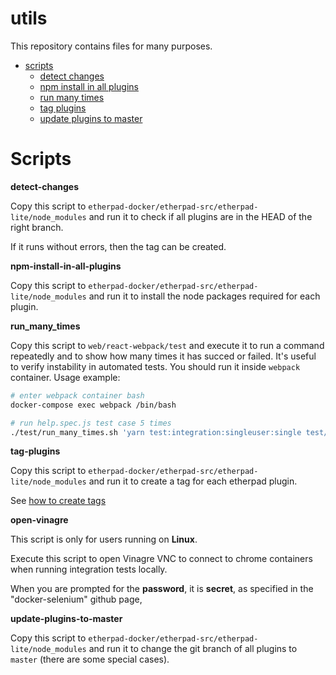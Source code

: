 # utils
This repository contains files for many purposes.

- [scripts](#scripts)
  - [detect changes](#detect_changes)
  - [npm install in all plugins](#npm_install_in_all_plugins)
  - [run many times](#run_many_times)
  - [tag plugins](#tag_plugins)
  - [update plugins to master](#update_plugins_to_master)

# <a name="scripts"></a>Scripts

**<a name="detect_changes"></a>detect-changes**

Copy this script to `etherpad-docker/etherpad-src/etherpad-lite/node_modules` and run it to check if all plugins are in the HEAD of the right branch.

If it runs without errors, then the tag can be created.

**<a name="npm_install_in_all_plugins"></a>npm-install-in-all-plugins**

Copy this script to `etherpad-docker/etherpad-src/etherpad-lite/node_modules` and run it to install the node packages required for each plugin.

**<a name="run_many_times"></a>run_many_times**

Copy this script to `web/react-webpack/test` and execute it to run a command repeatedly and to show how many times it has succed or failed.  It's useful to verify instability in automated tests. You should run it inside `webpack` container. Usage example:
```bash
# enter webpack container bash
docker-compose exec webpack /bin/bash

# run help.spec.js test case 5 times
./test/run_many_times.sh 'yarn test:integration:singleuser:single test/integration/home/help.spec.js' 5
```

**<a name="tag_plugins"></a>tag-plugins**

Copy this script to `etherpad-docker/etherpad-src/etherpad-lite/node_modules` and run it to create a tag for each etherpad plugin.

See [how to create tags](https://github.com/storytouch/web/wiki/%5BHow-To%5D-Create-tag-for-a-new-release)

**<a name="open_vinagre"></a>open-vinagre**

This script is only for users running on **Linux**.

Execute this script to open Vinagre VNC to connect to chrome containers when running integration tests locally.

When you are prompted for the **password**, it is **secret**, as specified in the "docker-selenium" github page,

**<a name="update_plugins_to_master"></a>update-plugins-to-master**

Copy this script to `etherpad-docker/etherpad-src/etherpad-lite/node_modules` and run it to change the git branch of all plugins to `master` (there are some special cases).
